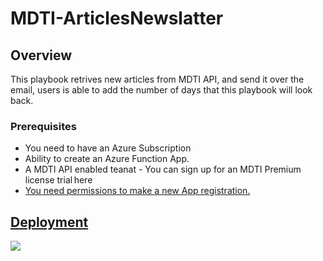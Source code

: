 # MDTI-ArticlesNewslatter

## Overview
This playbook retrives new articles from MDTI API, and send it over the email, users is able to add the number of days that this playbook will look back.

### Prerequisites


- You need to have an Azure Subscription
- Ability to create an Azure Function App. 
- A MDTI API enabled teanat - You can sign up for an MDTI Premium license trial here <a href="https://signup.microsoft.com/get-started/signup?OfferId=8851ff02-fd34-4302-aa87-01247004749d&ali=1&products=8851ff02-fd34-4302-aa87-01247004749d" target="_blank">
- You need permissions to make a new App registration. 


## Deployment

<a href="https://portal.azure.com/#create/Microsoft.Template/uri/https%3A%2F%2Fraw.githubusercontent.com%2FYaniv-Shasha%2FSentinel%2Fmaster%2FPlaybooks%2FMDTI-ArticlesNewslatter%2Fazuredeploy.json" target="_blank">
    <img src="https://aka.ms/deploytoazurebutton"/>
</a>

